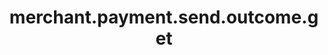 ---
layout: SpecialLayout
title: merchant.payment.send.outcome.get
description: Endpoint description...
api: merchant
schema: merchant.payment.send.outcome
operationId: merchant.payment.send.outcome.get
operation: get
method: get
authLevel: SECRET
authRoles: Any
---